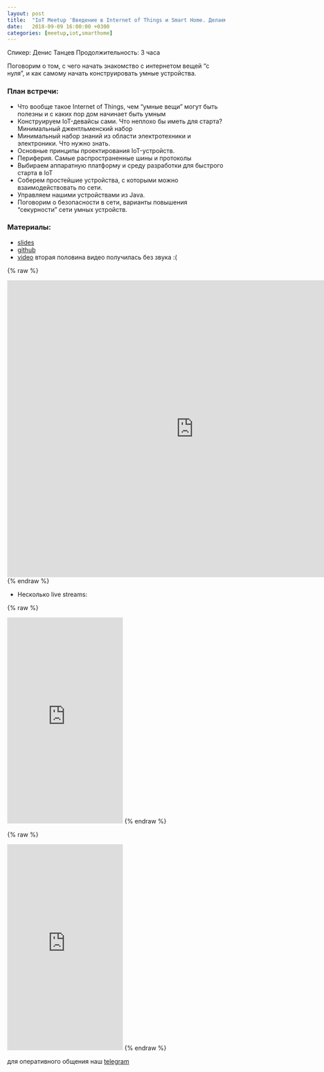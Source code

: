 ```yaml
---
layout: post
title:  "IoT Meetup 'Введение в Internet of Things и Smart Home. Делаем умные устройства сами'"
date:   2018-09-09 16:00:00 +0300
categories: [meetup,iot,smarthome]
---
```


Спикер: Денис Танцев
Продолжительность: 3 часа

Поговорим о том, с чего начать знакомство с интернетом вещей “с нуля”, и как самому начать конструировать умные устройства.

### План встречи: 

- Что вообще такое Internet of Things, чем “умные вещи” могут быть полезны и с каких пор дом начинает быть умным
- Конструируем IoT-девайсы сами. Что неплохо бы иметь для старта? Минимальный джентльменский набор
- Минимальный набор знаний из области электротехники и электроники. Что нужно знать.
- Основные принципы проектирования IoT-устройств. 
- Периферия. Самые распространенные шины и протоколы
- Выбираем аппаратную платформу и среду разработки для быстрого старта в IoT
- Соберем простейшие устройства, с которыми можно взаимодействовать по сети.
- Управляем нашими устройствами из Java.
- Поговорим о безопасности в сети, варианты повышения “секурности” сети умных устройств.

### Материалы:

- [slides]
- [github]
- [video] вторая половина видео получилась без звука :( 

{% raw %}
<iframe width="860" height="686" src="https://www.youtube.com/embed/nvIO0H6eD-o" frameborder="0" allow="accelerometer; autoplay; encrypted-media; gyroscope; picture-in-picture" allowfullscreen></iframe>
{% endraw %}

- Несколько live streams:

{% raw %}
<iframe src="https://www.facebook.com/plugins/video.php?href=https%3A%2F%2Fwww.facebook.com%2Fdevcomanda%2Fvideos%2F2096977333688460%2F&show_text=0&width=267" width="267" height="476" style="border:none;overflow:hidden" scrolling="no" frameborder="0" allowTransparency="true" allowFullScreen="true"></iframe>
{% endraw %}

{% raw %}
<iframe src="https://www.facebook.com/plugins/video.php?href=https%3A%2F%2Fwww.facebook.com%2Fdevcomanda%2Fvideos%2F267398567440689%2F&show_text=0&width=267" width="267" height="476" style="border:none;overflow:hidden" scrolling="no" frameborder="0" allowTransparency="true" allowFullScreen="true"></iframe>
{% endraw %}

для оперативного общения наш [telegram]

[slides]: https://goo.gl/T9R35C
[telegram]: https://t.me/devcomanda
[github]: https://github.com/devcomanda/iot-examples
[video]: https://youtu.be/nvIO0H6eD-o